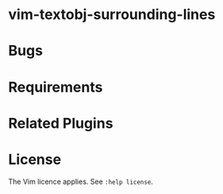 # vim-textobj-surrounding-lines

# Bugs
# Requirements
# Related Plugins
# License
The Vim licence applies. See `:help license`.

